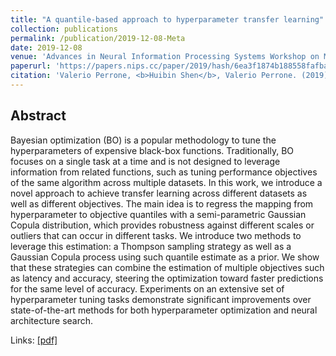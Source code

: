 ```yaml
---
title: "A quantile-based approach to hyperparameter transfer learning"
collection: publications
permalink: /publication/2019-12-08-Meta
date: 2019-12-08
venue: 'Advances in Neural Information Processing Systems Workshop on Meta-Learning'
paperurl: 'https://papers.nips.cc/paper/2019/hash/6ea3f1874b188558fafbab78e8c3a968-Abstract.html'
citation: 'Valerio Perrone, <b>Huibin Shen</b>, Valerio Perrone. (2019). &quot;A quantile-based approach to hyperparameter transfer learning&quot; <i>Advances in Neural Information Processing Systems Workshop on Meta-Learning</i>'
---
```




## Abstract
Bayesian optimization (BO) is a popular methodology to tune the hyperparameters of expensive black-box functions. Traditionally, BO focuses on a single task at a time and is not designed to leverage information from related functions, such as tuning performance objectives of the same algorithm across multiple datasets. In this work, we introduce a novel approach to achieve transfer learning across different datasets as well as different objectives. The main idea is to regress the mapping from hyperparameter to objective quantiles with a semi-parametric Gaussian Copula distribution, which provides robustness against different scales or outliers that can occur in different tasks. We introduce two methods to leverage this estimation: a Thompson sampling strategy as well as a Gaussian Copula process using such quantile estimate as a prior. We show that these strategies can combine the estimation of multiple objectives such as latency and accuracy, steering the optimization toward faster predictions for the same level of accuracy. Experiments on an extensive set of hyperparameter tuning tasks demonstrate significant improvements over state-of-the-art methods for both hyperparameter optimization and neural architecture search.

Links: [[pdf]](http://proceedings.mlr.press/v119/salinas20a/salinas20a.pdf)